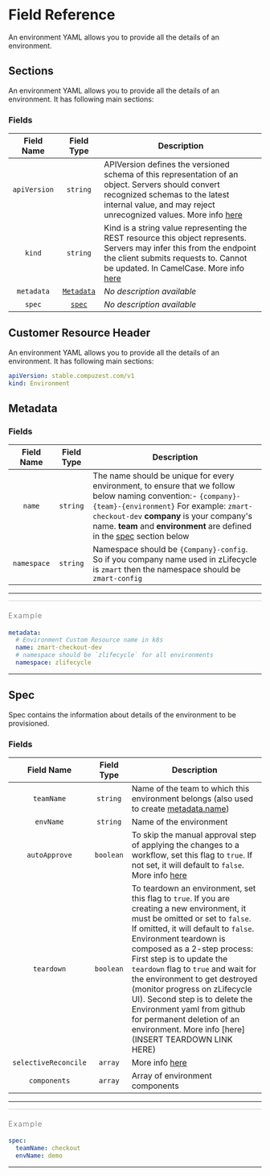 # Field Reference

An environment YAML allows you to provide all the details of an environment.

## Sections

An environment YAML allows you to provide all the details of an environment. It has following main sections:

### Fields

| Field Name | Field Type | Description   |
|:----------:|:----------:|---------------|
|`apiVersion`|`string`|APIVersion defines the versioned schema of this representation of an object. Servers should convert recognized schemas to the latest internal value, and may reject unrecognized values. More info [here](https://git.io.k8s.community/contributors/devel/sig-architecture/api-conventions.md#resources) |
|`kind`|`string`|Kind is a string value representing the REST resource this object represents. Servers may infer this from the endpoint the client submits requests to. Cannot be updated. In CamelCase. More info [here](https://git.io.k8s.community/contributors/devel/sig-architecture/api-conventions.md#types-kinds) |
|`metadata`|[`Metadata`](#Metadata)|_No description available_|
|`spec`|[`spec`](#spec)|_No description available_|

## Customer Resource Header

An environment YAML allows you to provide all the details of an environment. It has following main sections:

```yaml
apiVersion: stable.compuzest.com/v1
kind: Environment
```

## Metadata

### Fields
| Field Name | Field Type | Description   |
|:----------:|:----------:|---------------|
|`name`|`string`| The name should be unique for every environment, to ensure that we follow below naming convention:- `{company}-{team}-{environment}` For example: `zmart-checkout-dev` **company** is your company's name. **team** and **environment** are defined in the [spec](#spec) section below |
|`namespace`|`string`| Namespace should be `{Company}-config`. So if you company name used in zLifecycle is `zmart` then the namespace should be `zmart-config` |

---
<div style="background-color: #ccc; height: 1px"></div>

<h4 id="metadata-example" style="font-weight: 200; letter-spacing: 2px;">
  Example
</h4>

```yaml
metadata:
  # Environment Custom Resource name in k8s
  name: zmart-checkout-dev
  # namespace should be `zlifecycle` for all environments
  namespace: zlifecycle
```
---


## Spec

Spec contains the information about details of the environment to be provisioned.

### Fields
| Field Name | Field Type | Description   |
|:----------:|:----------:|---------------|
|`teamName`|`string`| Name of the team to which this environment belongs (also used to create [metadata.name](#metdata)) |
|`envName`|`string`| Name of the environment |
|`autoApprove`|`boolean`| To skip the manual approval step of applying the changes to a workflow, set this flag to `true`. If not set, it will default to `false`. More info [here](https://docs.zlifecycle.com/define/approval/) |
|`teardown`|`boolean`| To teardown an environment, set this flag to `true`. If you are creating a new environment, it must be omitted or set to `false`. If omitted, it will default to `false`. Environment teardown is composed as a 2-step process: First step is to update the `teardown` flag to `true` and wait for the environment to get destroyed (monitor progress on zLifecycle UI). Second step is to delete the Environment yaml from github for permanent deletion of an environment. More info [here](INSERT TEARDOWN LINK HERE) |
|`selectiveReconcile`| `array` | More info [here](https://docs.zlifecycle.com/define/selective_reconcile/) |
|`components`|`array`| Array of environment components |

---
<div style="background-color: #ccc; height: 1px"></div>

<h4 id="metadata-example" style="font-weight: 200; letter-spacing: 2px;">
  Example
</h4>

```yaml
spec:
  teamName: checkout
  envName: demo
```
---
